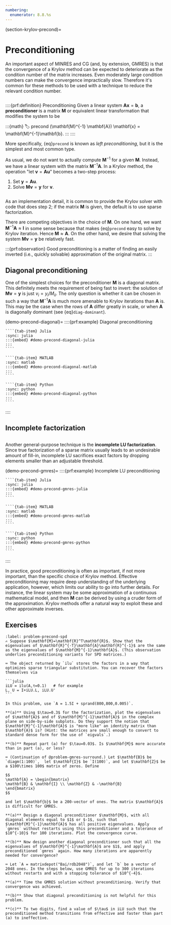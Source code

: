 ```yaml
---
numbering:
  enumerator: 8.8.%s
---
```

(section-krylov-precond)=
# Preconditioning

An important aspect of MINRES and CG (and, by extension, GMRES) is that the convergence of a Krylov method can be expected to deteriorate as the condition number of the matrix increases. Even moderately large condition numbers can make the convergence impractically slow. Therefore it's common for these methods to be used with a technique to reduce the relevant condition number.

```{index} GMRES; preconditioning in, ! preconditioning
```

::::{prf:definition} Preconditioning
Given a linear system $\mathbf{A}\mathbf{x}=\mathbf{b}$, a **preconditioner** is a matrix $\mathbf{M}$ or equivalent linear transformation that modifies the system to be

:::{math}
:label: precond
(\mathbf{M}^{-1} \mathbf{A}) \mathbf{x} = \mathbf{M}^{-1}\mathbf{b}.
:::
::::
 
More specifically, {eq}`precond` is known as *left preconditioning*, but it is the simplest and most common type.

As usual, we do not want to actually compute $\mathbf{M}^{-1}$ for a given $\mathbf{M}$. Instead, we have a linear system with the matrix $\mathbf{M}^{-1}\mathbf{A}$. In a Krylov method, the operation "let $\mathbf{v}=\mathbf{A}\mathbf{u}$" becomes a two-step process:

1. Set $\mathbf{y}=\mathbf{A}\mathbf{u}$.
2. Solve $\mathbf{M}\mathbf{v}=\mathbf{y}$ for $\mathbf{v}$.

```{index} sparse matrix, LU factorization
```

As an implementation detail, it is common to provide the Krylov solver with code that does step 2; if the matrix $\mathbf{M}$ is given, the default is to use sparse factorization. 

There are competing objectives in the choice of $\mathbf{M}$. On one hand, we want $\mathbf{M}^{-1}\mathbf{A}\approx \mathbf{I}$ in some sense because that makes {eq}`precond` easy to solve by Krylov iteration. Hence $\mathbf{M}\approx \mathbf{A}$. On the other hand, we desire that solving the system $\mathbf{M}\mathbf{v}=\mathbf{y}$ be relatively fast. 

:::{prf:observation}
Good preconditioning is a matter of finding an easily inverted (i.e., quickly solvable) approximation of the original matrix. 
:::

## Diagonal preconditioning

One of the simplest choices for the preconditioner $\mathbf{M}$ is a diagonal matrix. This definitely meets the requirement of being fast to invert: the solution of $\mathbf{M}\mathbf{v}=\mathbf{y}$ is just $v_i=y_i/M_{ii}$. The only question is whether it can be chosen in such a way that $\mathbf{M}^{-1}\mathbf{A}$ is much more amenable to Krylov iterations than $\mathbf{A}$ is. This may be the case when the rows of $\mathbf{A}$ differ greatly in scale, or when $\mathbf{A}$ is diagonally dominant (see {eq}`diag-dominant`).

(demo-precond-diagonal)=
::::{prf:example} Diagonal preconditioning
`````{tab-set}
````{tab-item} Julia
:sync: julia
:::{embed} #demo-precond-diagonal-julia
:::
````

````{tab-item} MATLAB
:sync: matlab
:::{embed} #demo-precond-diagonal-matlab
:::
````

````{tab-item} Python
:sync: python
:::{embed} #demo-precond-diagonal-python
:::
````
`````
::::


## Incomplete factorization

```{index} ! LU factorization; incomplete
```

Another general-purpose technique is the **incomplete LU factorization**. Since true factorization of a sparse matrix usually leads to an undesirable amount of fill-in, incomplete LU sacrifices exact factors by dropping elements smaller than an adjustable threshold.

(demo-precond-gmres)=
::::{prf:example} Incomplete LU preconditioning
`````{tab-set}
````{tab-item} Julia
:sync: julia
:::{embed} #demo-precond-gmres-julia
:::
````

````{tab-item} MATLAB
:sync: matlab
:::{embed} #demo-precond-gmres-matlab
:::
````

````{tab-item} Python
:sync: python
:::{embed} #demo-precond-gmres-python
:::
````
`````
::::


In practice, good preconditioning is often as important, if not more important, than the specific choice of Krylov method. Effective preconditioning may require deep understanding of the underlying application, however, which limits our ability to go into further details. For instance, the linear system may be some approximation of a continuous mathematical model, and then $\mathbf{M}$ can be derived by using a cruder form of the approximation. Krylov methods offer a natural way to exploit these and other approximate inverses.

## Exercises

``````{exercise}
:label: problem-precond-spd
✍ Suppose $\mathbf{M}=\mathbf{R}^T\mathbf{R}$. Show that the eigenvalues of $\mathbf{R}^{-T}\mathbf{A}\mathbf{R}^{-1}$ are the same as the eigenvalues of $\mathbf{M}^{-1}\mathbf{A}$. (This observation underlies preconditioning variants for SPD matrices.)
``````

``````{exercise}
⌨ The object returned by `ilu` stores the factors in a way that optimizes sparse triangular substitution. You can recover the factors themselves via

```julia
iLU = ilu(A,τ=0.1)   # for example
L, U = I+iLU.L, iLU.U'
```

In this problem, use `A = 1.5I + sprand(800,800,0.005)`.

**(a)** Using $\tau=0.3$ for the factorization, plot the eigenvalues of $\mathbf{A}$ and of $\mathbf{M}^{-1}\mathbf{A}$ in the complex plane on side-by-side subplots. Do they support the notion that $\mathbf{M}^{-1}\mathbf{A}$ is "more like" an identity matrix than $\mathbf{A}$ is? (Hint: the matrices are small enough to convert to standard dense form for the use of `eigvals`.)

**(b)** Repeat part (a) for $\tau=0.03$. Is $\mathbf{M}$ more accurate than in part (a), or less?
``````

``````{exercise}
⌨ (Continuation of @problem-gmres-surround.) Let $\mathbf{B}$ be `diagm(1:100)`,  let $\mathbf{I}$ be `I(100)`, and let $\mathbf{Z}$ be a $100\times 100$ matrix of zeros. Define 

$$
\mathbf{A} = \begin{bmatrix}
\mathbf{B} & \mathbf{I} \\ \mathbf{Z} & -\mathbf{B}
\end{bmatrix}
$$ 

and let $\mathbf{b}$ be a 200-vector of ones. The matrix $\mathbf{A}$ is difficult for GMRES. 

**(a)** Design a diagonal preconditioner $\mathbf{M}$, with all diagonal elements equal to $1$ or $-1$, such that $\mathbf{M}^{-1}\mathbf{A}$ has all positive eigenvalues. Apply `gmres` without restarts using this preconditioner and a tolerance of $10^{-10}$ for 100 iterations. Plot the convergence curve. 

**(b)** Now design another diagonal preconditioner such that all the eigenvalues of $\mathbf{M}^{-1}\mathbf{A}$ are $1$, and apply preconditioned `gmres` again. How many iterations are apparently needed for convergence? 
``````

``````{exercise}
⌨ Let `A = matrixdepot("Bai/rdb2048")`, and let `b` be a vector of 2048 ones. In the steps below, use GMRES for up to 300 iterations without restarts and with a stopping tolerance of $10^{-4}$.

**(a)** Time the GMRES solution without preconditioning. Verify that convergence was achieved. 

**(b)** Show that diagonal preconditioning is not helpful for this problem.

**(c)** To two digits, find a value of $\tau$ in iLU such that the preconditioned method transitions from effective and faster than part (a) to ineffective. 

``````
